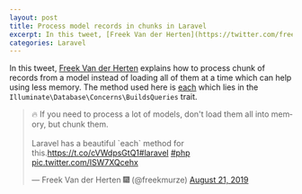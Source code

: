 ```yaml
---
layout: post
title: Process model records in chunks in Laravel
excerpt: In this tweet, [Freek Van der Herten](https://twitter.com/freekmurze) explains how to process chunk of records from a model instead of loading all of them at a time which can help using less memory. Learn more about it in the article.
categories: Laravel
---
```


In this tweet, [Freek Van der Herten](https://twitter.com/freekmurze) explains how to process chunk of records from a model instead of loading all of them at a time which can help using less memory. The method used here is [each](https://github.com/laravel/framework/blob/d9e7a89e910dc7cc5876d1484e117d6fb1866501/src/Illuminate/Database/Concerns/BuildsQueries.php#L51-L67) which lies in the `Illuminate\Database\Concerns\BuildsQueries` trait.

<blockquote class="twitter-tweet"><p lang="en" dir="ltr">🔥 If you need to process a lot of models, don&#39;t load them all into memory, but chunk them.<br><br>Laravel has a beautiful `each` method for this.<a href="https://t.co/cVWdpsGtQ1">https://t.co/cVWdpsGtQ1</a><a href="https://twitter.com/hashtag/laravel?src=hash&amp;ref_src=twsrc%5Etfw">#laravel</a> <a href="https://twitter.com/hashtag/php?src=hash&amp;ref_src=twsrc%5Etfw">#php</a> <a href="https://t.co/ISW7XQcehx">pic.twitter.com/ISW7XQcehx</a></p>&mdash; Freek Van der Herten 🎆 (@freekmurze) <a href="https://twitter.com/freekmurze/status/1164259412988633089?ref_src=twsrc%5Etfw">August 21, 2019</a></blockquote> <script async src="https://platform.twitter.com/widgets.js" charset="utf-8"></script>
